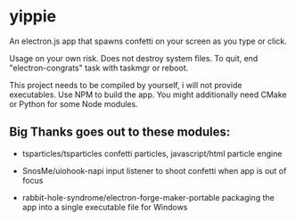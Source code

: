 # yippie
An electron.js app that spawns confetti on your screen as you type or click.

Usage on your own risk. Does not destroy system files. 
To quit, end "electron-congrats" task with taskmgr or reboot.

This project needs to be compiled by yourself, i will not provide executables.
Use NPM to build the app. You might additionally need CMake or Python for some Node modules.

## Big Thanks goes out to these modules:
- tsparticles/tsparticles
confetti particles, javascript/html particle engine

- SnosMe/uiohook-napi
input listener to shoot confetti when app is out of focus

- rabbit-hole-syndrome/electron-forge-maker-portable
packaging the app into a single executable file for Windows